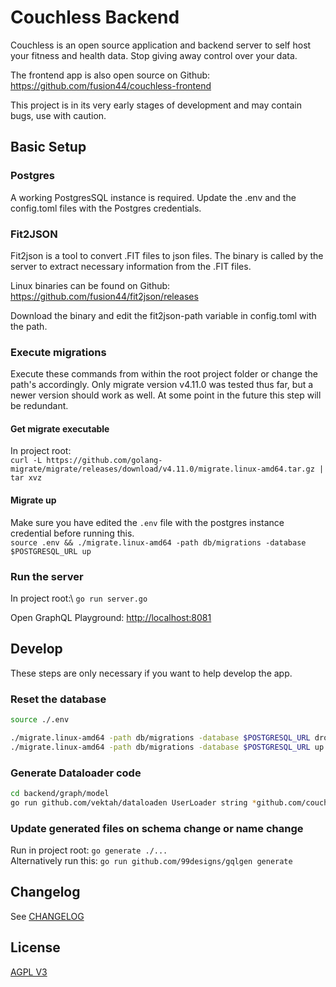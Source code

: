 # Couchless Backend

Couchless is an open source application and backend server to self host your fitness and health data. Stop giving away control over your data.

The frontend app is also open source on Github: https://github.com/fusion44/couchless-frontend

This project is in its very early stages of development and may contain bugs, use with caution.

## Basic Setup

### Postgres

A working PostgresSQL instance is required. Update the .env and the config.toml files with the Postgres credentials.

### Fit2JSON

Fit2json is a tool to convert .FIT files to json files. The binary is called by the server to extract necessary information from the .FIT files.

Linux binaries can be found on Github: https://github.com/fusion44/fit2json/releases

Download the binary and edit the fit2json-path variable in config.toml with the path.

### Execute migrations

Execute these commands from within the root project folder or change the path's accordingly. Only migrate version v4.11.0 was tested thus far, but a newer version should work as well. At some point in the future this step will be redundant.

#### Get migrate executable

In project root:\
`curl -L https://github.com/golang-migrate/migrate/releases/download/v4.11.0/migrate.linux-amd64.tar.gz | tar xvz`

#### Migrate up

Make sure you have edited the `.env` file with the postgres instance credential before running this.\
`source .env && ./migrate.linux-amd64 -path db/migrations -database $POSTGRESQL_URL up`

### Run the server

In project root:\ `go run server.go`

Open GraphQL Playground: [http://localhost:8081](http://localhost:8081)

## Develop
These steps are only necessary if you want to help develop the app.

### Reset the database

```sh
source ./.env

./migrate.linux-amd64 -path db/migrations -database $POSTGRESQL_URL drop
./migrate.linux-amd64 -path db/migrations -database $POSTGRESQL_URL up
```

### Generate Dataloader code

```sh
cd backend/graph/model
go run github.com/vektah/dataloaden UserLoader string *github.com/couchless-backend/graph/model/model.User
```

### Update generated files on schema change or name change
Run in project root: `go generate ./...`\
Alternatively run this: `go run github.com/99designs/gqlgen generate`

## Changelog

See [CHANGELOG](CHANGELOG.md)

## License

[AGPL V3](LICENSE)
